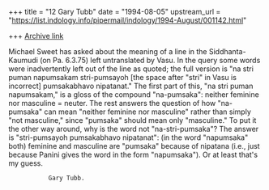 +++
title = "12 Gary Tubb"
date = "1994-08-05"
upstream_url = "https://list.indology.info/pipermail/indology/1994-August/001142.html"

+++
[Archive link](https://list.indology.info/pipermail/indology/1994-August/001142.html)

   Michael Sweet has asked about the meaning of a line in the
Siddhanta-Kaumudi (on Pa. 6.3.75) left untranslated by Vasu.  In
the query some words were inadvertently left out of the line as
quoted; the full version is "na stri puman napumsakam
stri-pumsayoh [the space after "stri" in Vasu is incorrect]
pumsakabhavo nipatanat."
   The first part of this, "na stri puman napumsakam," is a
gloss of the compound "na-pumsaka": neither feminine nor
masculine = neuter.  The rest answers the question of how
"na-pumsaka" can mean "neither feminine nor masculine" rather
than simply "not masculine," since "pumsaka" should mean only
"masculine."  To put it the other way around, why is the word
not "na-stri-pumsaka"?  The answer is "stri-pumsayoh
pumsakabhavo nipatanat": (in the word "napumsaka" both) feminine
and masculine are "pumsaka" because of nipatana (i.e., just
because Panini gives the word in the form "napumsaka").
   Or at least that's my guess.

               Gary Tubb.  





